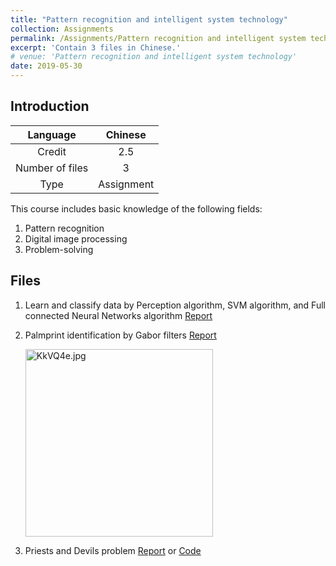 ```yaml
---
title: "Pattern recognition and intelligent system technology"
collection: Assignments
permalink: /Assignments/Pattern recognition and intelligent system technology
excerpt: 'Contain 3 files in Chinese.'
# venue: 'Pattern recognition and intelligent system technology'
date: 2019-05-30
---
```


## Introduction

|   Language   |  Chinese   |
| :----------: | :--------: |
|    Credit    |    2.5     |
| Number of files |     3      |
|  Type  | Assignment |


This course includes basic knowledge of the following fields:
1. Pattern recognition
2. Digital image processing
3. Problem-solving

## Files

1. Learn and classify data by Perception algorithm, SVM algorithm, and Full connected Neural Networks algorithm
   <a href="http://Li-jinjie.github.io/files/Pattern recognition and intelligent system technology/Assignment of Pattern Recognition.pdf" target="_blank">Report</a>
2. Palmprint identification by Gabor filters 
  <a href="http://Li-jinjie.github.io/files/Pattern recognition and intelligent system technology/Assignment of Digital Image Processing.pdf" target="_blank">Report</a>

      <img src="https://s2.ax1x.com/2019/10/16/KkVQ4e.jpg" alt="KkVQ4e.jpg" border="0" width="300" />
  
3. Priests and Devils problem
   <a href="http://Li-jinjie.github.io/files/Pattern recognition and intelligent system technology/Assignment of Artificial Intelligence.pdf" target="_blank">Report</a>  or <a href="https://github.com/Li-Jinjie/Priests-and-Devils-problem-by-MATLAB" target="_blank">Code</a>




